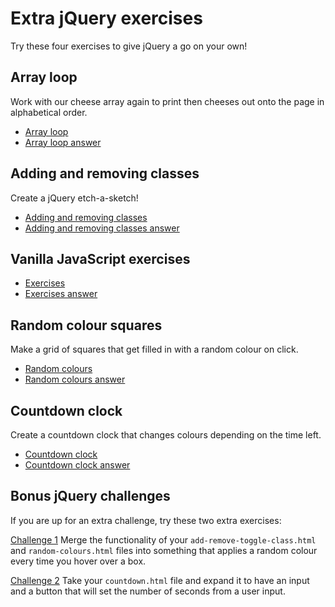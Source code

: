 # Extra jQuery exercises

Try these four exercises to give jQuery a go on your own! 

## Array loop
Work with our cheese array again to print then cheeses out onto the page in alphabetical order.

* [Array loop](https://hychalknotes.s3.amazonaws.com/array-loop.html)
* [Array loop answer](https://hychalknotes.s3.amazonaws.com/array-loop-ANSWER.html)

## Adding and removing classes
Create a jQuery etch-a-sketch! 

* [Adding and removing classes](https://hychalknotes.s3.amazonaws.com/add-remove-toggle-class.html)
* [Adding and removing classes answer](https://hychalknotes.s3.amazonaws.com/add-remove-toggle-class-ANSWER.html)

## Vanilla JavaScript exercises
* [Exercises](https://hychalknotes.s3.amazonaws.com/more-js-exercises.js)
* [Exercises answer](https://hychalknotes.s3.amazonaws.com/more-js-exercises-ANSWER.js)

## Random colour squares 
Make a grid of squares that get filled in with a random colour on click.

* [Random colours](https://hychalknotes.s3.amazonaws.com/random-colours.html)
* [Random colours answer](https://hychalknotes.s3.amazonaws.com/random-colours-ANSWER.html)

## Countdown clock
Create a countdown clock that changes colours depending on the time left. 
* [Countdown clock](https://hychalknotes.s3.amazonaws.com/countdown.html)
* [Countdown clock answer](https://hychalknotes.s3.amazonaws.com/countdown-ANSWER.html)

## Bonus jQuery challenges
If you are up for an extra challenge, try these two extra exercises:

[Challenge 1](https://hychalknotes.s3.amazonaws.com/challenge-1.html)
Merge the functionality of your `add-remove-toggle-class.html` and `random-colours.html` files into something that applies a random colour every time you hover over a box. 

[Challenge 2](https://hychalknotes.s3.amazonaws.com/challenge-2.html)
Take your `countdown.html` file and expand it to have an input and a button that will set the number of seconds from a user input. 






